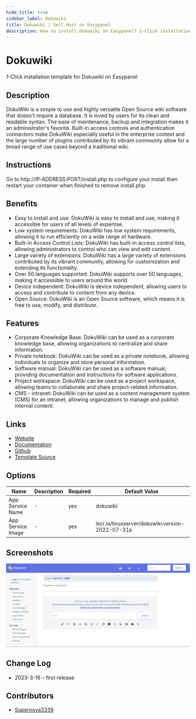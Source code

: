 ```yaml
---
hide_title: true
sidebar_label: Dokuwiki
title: Dokuwiki | Self-Host on Easypanel
description: How to install Dokuwiki on Easypanel? 1-Click installation template for Dokuwiki on Easypanel
---
```


<!-- generated -->

# Dokuwiki

1-Click installation template for Dokuwiki on Easypanel

## Description

DokuWiki is a simple to use and highly versatile Open Source wiki software that doesn&#39;t require a database. It is loved by users for its clean and readable syntax. The ease of maintenance, backup and integration makes it an administrator&#39;s favorite. Built-in access controls and authentication connectors make DokuWiki especially useful in the enterprise context and the large number of plugins contributed by its vibrant community allow for a broad range of use cases beyond a traditional wiki.

## Instructions

Go to http://IP-ADDRESS:PORT/install.php to configure your install then restart your container when finished to remove install.php

## Benefits

- Easy to install and use: DokuWiki is easy to install and use, making it accessible for users of all levels of expertise.
- Low system requirements: DokuWiki has low system requirements, allowing it to run efficiently on a wide range of hardware.
- Built-in Access Control Lists: DokuWiki has built-in access control lists, allowing administrators to control who can view and edit content.
- Large variety of extensions: DokuWiki has a large variety of extensions contributed by its vibrant community, allowing for customization and extending its functionality.
- Over 50 languages supported: DokuWiki supports over 50 languages, making it accessible to users around the world.
- Device independent: DokuWiki is device independent, allowing users to access and contribute to content from any device.
- Open Source: DokuWiki is an Open Source software, which means it is free to use, modify, and distribute.

## Features

- Corporate Knowledge Base: DokuWiki can be used as a corporate knowledge base, allowing organizations to centralize and share information.
- Private notebook: DokuWiki can be used as a private notebook, allowing individuals to organize and store personal information.
- Software manual: DokuWiki can be used as a software manual, providing documentation and instructions for software applications.
- Project workspace: DokuWiki can be used as a project workspace, allowing teams to collaborate and share project-related information.
- CMS - intranet: DokuWiki can be used as a content management system (CMS) for an intranet, allowing organizations to manage and publish internal content.

## Links

- [Website](https://dokuwiki.org)
- [Documentation](https://www.dokuwiki.org/manual)
- [Github](https://github.com/splitbrain/dokuwiki)
- [Template Source](https://github.com/easypanel-io/templates/tree/main/templates/dokuwiki)

## Options

Name | Description | Required | Default Value
-|-|-|-
App Service Name | - | yes | dokuwiki
App Service Image | - | yes | lscr.io/linuxserver/dokuwiki:version-2022-07-31a

## Screenshots

![Dokuwiki Screenshot](./assets/screenshot.png)

## Change Log

- 2023-3-16 – first release

## Contributors

- [Supernova3339](https://github.com/Supernova3339)
